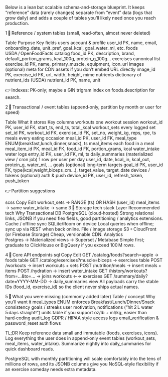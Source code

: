 Below is a lean but scalable schema‑and‑storage blueprint. It keeps “reference” data (rarely changes) separate from “event” data (logs that grow daily) and adds a couple of tables you’ll likely need once you reach production.

1 ⃣ Reference / system tables
(small, read‑often, almost never deleted)

Table	Purpose	Key fields
users	account & profile	user_id PK, name, email, onboarding_date, unit_pref, goal_kcal, goal_water_ml, etc.
foods	USDA / OpenFoodFacts catalog	food_id PK, description, brand, default_portion_grams, kcal_100g, protein_g_100g…
exercises	canonical list	exercise_id PK, name, primary_muscle, equipment, icon_url
images (optional)	meta for CDN assets if you don’t embed URL directly	image_id PK, exercise_id FK, url, width, height, mime
nutrients	dictionary of nutrient_ids (USDA)	nutrient_id PK, name, unit

👉 Indexes: PK‑only; maybe a GIN trigram index on foods.description for search.

2 ⃣ Transactional / event tables
(append‑only, partition by month or user for speed)

Table	What it stores	Key columns
workouts	one workout session	workout_id PK, user_id FK, start_ts, end_ts, total_kcal
workout_sets	every logged set	set_id PK, workout_id FK, exercise_id FK, set_no, weight_kg, reps, rpe, ts
meals	every eating occasion	meal_id PK, user_id FK, meal_type ENUM(breakfast,lunch,dinner,snack), ts
meal_items	each food in a meal	meal_item_id PK, meal_id FK, food_id FK, portion_grams, kcal
water_intake	water logs	entry_id PK, user_id FK, ml, ts
daily_summaries (materialized view / cron job)	1 row per user per day	user_id, date, kcal_in, kcal_out, protein_g, water_ml, …
goals (optional)	long‑term targets	goal_id PK, user_id FK, type(kcal,weight,biceps_cm…), target_value, target_date
devices / tokens (optional)	auth & push	device_id PK, user_id, refresh_token, push_token

👉 Partition suggestions

scss
Copy
Edit
workout_sets     →  RANGE (ts)  OR  HASH (user_id)
meal_items       →  same
water_intake     →  same
3 ⃣ Storage tech stack
Layer	Recommended tech	Why
Transactional DB	PostgreSQL (cloud‑hosted)	Strong relational links, JSONB if you need flex fields, good partitioning / analytics extensions.
Cache / offline sync	SQLite/Room on device	Local queries when offline; sync up via REST when back online.
File / image storage	S3 + CloudFront (or Firebase Storage)	Cheap, versionable CDN.
Analytics	Postgres → Materialized views → Superset / Metabase	Simple first; graduate to ClickHouse or BigQuery if you exceed 100 M rows.

4 ⃣ Core API endpoints
sql
Copy
Edit
GET  /catalog/foods?search=apple          → foods table
GET  /catalog/exercises?muscle=biceps     → exercises table
POST /workouts                            → insert workouts + sets
POST /nutrition/meals                     → insert meals + items
POST /hydration                           → insert water_intake
GET  /history/workouts?from=...&to=...    → joins workouts ←→ exercises
GET  /summary/daily?date=YYYY-MM-DD       → daily_summaries view
All payloads carry the stable IDs (food_id, exercise_id) so the client never ships actual names.

5 ⃣ What you were missing (commonly added later)
Table / concept	Why you’ll want it
meal_types ENUM	enforces Breakfast/Lunch/Dinner/Snack consistency
goals / streaks	user motivation, notifications (“hit 2 L water 5 days straight!”)
units table	if you support oz/lb + ml/kg, easier than hard‑coding
audit_log	GDPR / HIPAA style access logs
email_verification & password_reset	auth flows

TL;DR
Keep reference data small and immutable (foods, exercises, icons).
Log everything the user does in append‑only event tables (workout_sets, meal_items, water_intake).
Summarize nightly into daily_summaries for quick dashboard reads.

PostgreSQL with monthly partitioning will scale comfortably into the tens of millions of rows, and its JSONB columns give you NoSQL‑style flexibility if an exercise someday needs extra metadata.